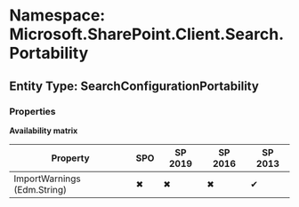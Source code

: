 # Namespace: Microsoft.SharePoint.Client.Search.Portability
## Entity Type: SearchConfigurationPortability

### Properties

**Availability matrix**

Property | SPO | SP 2019 | SP 2016 | SP 2013
----------|-----|---------|---------|--------
ImportWarnings (Edm.String) | ✖ | ✖ | ✖ | ✔

